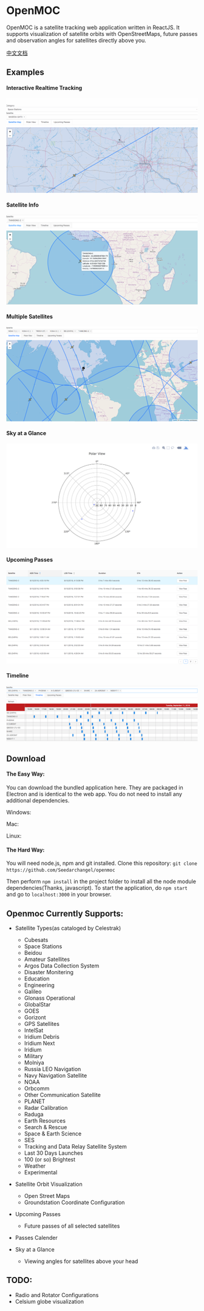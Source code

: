 OpenMOC
=================
OpenMOC is a satellite tracking web application written in ReactJS. It supports visualization of satellite orbits with OpenStreetMaps, future passes and observation angles for satellites directly above you.

[中文文档](https://github.com/Seedarchangel/TuChart/blob/master/Example_Graphs/En_US.md)

## Examples
#### Interactive Realtime Tracking
![notebook-0](https://github.com/Seedarchangel/openmoc/blob/master/examples/move.gif)
#### Satellite Info
![notebook-0](https://github.com/Seedarchangel/openmoc/blob/master/examples/single_map.png?raw=true)
#### Multiple Satellites
![notebook-0](https://github.com/Seedarchangel/openmoc/blob/master/examples/map_3.png?raw=true)
#### Sky at a Glance
![notebook-0](https://github.com/Seedarchangel/openmoc/blob/master/examples/polar_many.png)
#### Upcoming Passes
![notebook-0](https://github.com/Seedarchangel/openmoc/blob/master/examples/passes.png)
#### Timeline
![notebook-0](https://github.com/Seedarchangel/openmoc/blob/master/examples/timeline.png)


## Download
#### The Easy Way:
You can download the bundled application here. They are packaged in Electron and is identical to the web app. You do not need to install any additional dependencies.

Windows:

Mac:

Linux:

#### The Hard Way:
You will need node.js, npm and git installed.
Clone this repository:
```git clone https://github.com/Seedarchangel/openmoc```

Then perform ```npm install``` in the project folder to install all the node module dependencies(Thanks, javascript). To start the application, do ```npm start``` and go to ```localhost:3000``` in your browser. 

## Openmoc Currently Supports:
* Satellite Types(as cataloged by Celestrak)
  * Cubesats
  * Space Stations
  * Beidou
  * Amateur Satellites
  * Argos Data Collection System
  * Disaster Monitering
  * Education
  * Engineering
  * Galileo
  * Glonass Operational
  * GlobalStar
  * GOES
  * Gorizont
  * GPS Satellites
  * IntelSat
  * Iridium Debris
  * Iridium Next
  * Iridium
  * Military
  * Molniya
  * Russia LEO Navigation
  * Navy Navigation Satellite
  * NOAA
  * Orbcomm
  * Other Communication Satellite
  * PLANET
  * Radar Calibration
  * Raduga
  * Earth Resources
  * Search & Rescue
  * Space & Earth Science
  * SES
  * Tracking and Data Relay Satellite System
  * Last 30 Days Launches
  * 100 (or so) Brightest
  * Weather
  * Experimental

* Satellite Orbit Visualization
  * Open Street Maps
  * Groundstation Coordinate Configuration
  
* Upcoming Passes
  * Future passes of all selected satellites
* Passes Calender
* Sky at a Glance
  * Viewing angles for satellites above your head

## TODO:
* Radio and Rotator Configurations
* Celsium globe visualization
  
